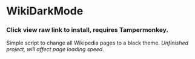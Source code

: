# WikiDarkMode
### Click view raw link to install, requires Tampermonkey.
Simple script to change all Wikipedia pages to a black theme.
_Unfinished project, will affect page loading speed_.
